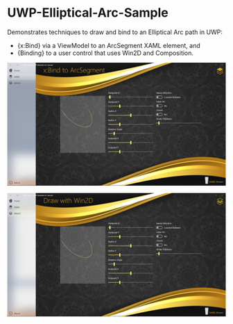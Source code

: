 # UWP-Elliptical-Arc-Sample
Demonstrates techniques to draw and bind to an Elliptical Arc path in UWP:
* {x:Bind} via a ViewModel to an ArcSegment XAML element, and
* {Binding} to a user control that uses Win2D and Composition.

![Screenshot](Assets/ArcSegment.png?raw=true)

![Screenshot](Assets/Composition.png?raw=true)
